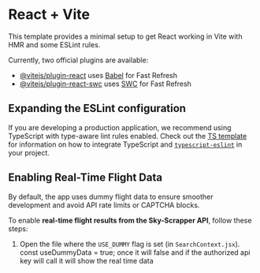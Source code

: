 # React + Vite

This template provides a minimal setup to get React working in Vite with HMR and some ESLint rules.

Currently, two official plugins are available:

- [@vitejs/plugin-react](https://github.com/vitejs/vite-plugin-react/blob/main/packages/plugin-react) uses [Babel](https://babeljs.io/) for Fast Refresh
- [@vitejs/plugin-react-swc](https://github.com/vitejs/vite-plugin-react/blob/main/packages/plugin-react-swc) uses [SWC](https://swc.rs/) for Fast Refresh

## Expanding the ESLint configuration

If you are developing a production application, we recommend using TypeScript with type-aware lint rules enabled. Check out the [TS template](https://github.com/vitejs/vite/tree/main/packages/create-vite/template-react-ts) for information on how to integrate TypeScript and [`typescript-eslint`](https://typescript-eslint.io) in your project.


##  Enabling Real-Time Flight Data

By default, the app uses dummy flight data to ensure smoother development and avoid API rate limits or CAPTCHA blocks.

To enable **real-time flight results from the Sky-Scrapper API**, follow these steps:

1. Open the file where the `USE_DUMMY` flag is set (in `SearchContext.jsx`).
   const useDummyData = true;
   once it will false and if the authorized api key will call it will show the real time data 
